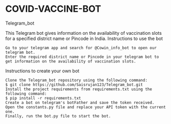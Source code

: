 # COVID-VACCINE-BOT
Telegram_bot

This Telegram bot gives information on the availability of vaccination slots for a specified district name or Pincode in India.
Instructions to use the bot

    Go to your telegram app and search for @Cowin_info_bot to open our telegram bot.
    Enter the required district name or Pincode in your telegram bot to get information on the availability of vaccination slots.

Instructions to create your own bot

    Clone the Telegram_bot repository using the following command:
    $ git clone https://github.com/Saisrujan123/Telegram_bot.git
    Install the project requirements from requirements.txt using the following command:
    $ pip install -r requirements.txt
    Create a bot on telegram's botFather and save the token received.
    Open the constants.py file and replace your API token with the current one.
    Finally, run the bot.py file to start the bot.

